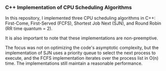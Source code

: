 ### C++ Implementation of CPU Scheduling Algorithms

In this repository, I implemented three CPU scheduling algorithms in C++: First-Come, First-Served (FCFS), Shortest Job Next (SJN), and Round Robin (RR time quantum = 2).

It is also important to note that these implementations are non-preemptive.

The focus was not on optimizing the code's asymptotic complexity, but the implementation of SJN uses a priority queue to select the next process to execute, and the FCFS implementation iterates over the process list in O(n) time. The implementations still maintain a reasonable performance.